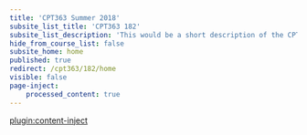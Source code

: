 ```yaml
---
title: 'CPT363 Summer 2018'
subsite_list_title: 'CPT363 182'
subsite_list_description: 'This would be a short description of the CPT363 Summer 2018 course.'
hide_from_course_list: false
subsite_home: home
published: true
redirect: /cpt363/182/home
visible: false
page-inject:
    processed_content: true
---
```


[plugin:content-inject](/cpt363/182/home/_reminders)
